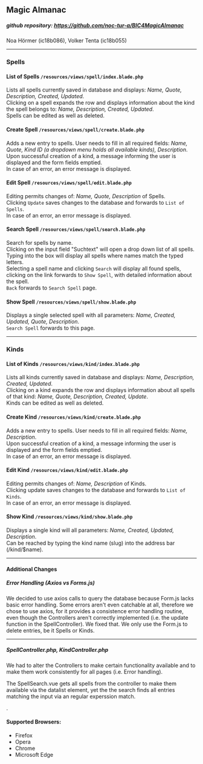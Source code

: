 ## Magic Almanac

##### github repository: https://github.com/noc-tur-a/BIC4MagicAlmanac
Noa Hörmer (ic18b086),
Volker Tenta (ic18b055)

---

### Spells

#### List of Spells `/resources/views/spell/index.blade.php`
Lists all spells currently saved in database and displays: _Name, Quote, Description, Created, Updated_.  
Clicking on a spell expands the row and displays information about the kind the spell belongs to: _Name, Description, Created, Updated_.  
Spells can be edited as well as deleted.

#### Create Spell `/resources/views/spell/create.blade.php`
Adds a new entry to spells. User needs to fill in all required fields: _Name, Quote, Kind ID (a dropdown menu holds all available kinds), Description_.  
Upon successful creation of a kind, a message informing the user is displayed and the form fields emptied.  
In case of an error, an error message is displayed.

#### Edit Spell `/resources/views/spell/edit.blade.php`
Editing permits changes of: _Name, Quote, Description_ of Spells.  
Clicking `Update` saves changes to the database and forwards to `List of Spells`.  
In case of an error, an error message is displayed.

#### Search Spell `/resources/views/spell/search.blade.php`
Search for spells by name.  
Clicking on the input field "Suchtext" will open a drop down list of all spells.  
Typing into the box will display all spells where names match the typed letters.  
Selecting a spell name and clicking `Search` will display all found spells, clicking on the link forwards to `Show Spell`, with detailed information about the spell.  
`Back` forwards to `Search Spell` page.

#### Show Spell `/resources/views/spell/show.blade.php`
Displays a single selected spell with all parameters: _Name, Created, Updated, Quote, Description_.  
`Search Spell` forwards to this page.

---

### Kinds

#### List of Kinds `/resources/views/kind/index.blade.php`
Lists all kinds currently saved in database and displays: _Name, Description, Created, Updated_.  
Clicking on a kind expands the row and displays information about all spells of that kind: _Name, Quote, Description, Created, Update_.  
Kinds can be edited as well as deleted.

#### Create Kind `/resources/views/kind/create.blade.php`
Adds a new entry to spells. User needs to fill in all required fields: _Name, Description_.  
Upon successful creation of a kind, a message informing the user is displayed and the form fields emptied.  
In case of an error, an error message is displayed.

#### Edit Kind `/resources/views/kind/edit.blade.php`
Editing permits changes of: _Name, Description_ of Kinds.   
Clicking update saves changes to the database and forwards to `List of Kinds`.  
In case of an error, an error message is displayed.

#### Show Kind `/resources/views/kind/show.blade.php`
Displays a single kind will all parameters: _Name, Created, Updated, Description_.  
Can be reached by typing the kind name (slug) into the address bar (/kind/$name).

---

#### Additional Changes

##### Error Handling (Axios vs Forms.js)
We decided to use axios calls to query the database because Form.js lacks basic error handling.
Some errors aren't even catchable at all, therefore we chose to use axios, for it provides a consistence error handling routine, even
though the Controllers aren't correctly implemented (i.e. the update function in the SpellController). We fixed that.
We only use the Form.js to delete entries, be it Spells or Kinds.       
 

---

##### SpellController.php, KindController.php
We had to alter the Controllers to make certain functionality available and to make them work consistently 
for all pages (i.e. Error handling). 

The SpellSearch.vue gets all spells from the controller to make them available via the datalist element, yet the
the search finds all entries matching the input via an regular experssion match.
  
.  
 
#### Supported Browsers:
- Firefox
- Opera
- Chrome
- Microsoft Edge
